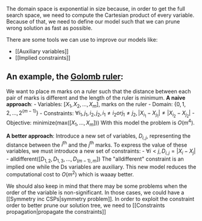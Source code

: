 The domain space is exponential in size because, in order to get the full search space, we need to compute the Cartesian product of every variable. Because of that, we need to define our model such that we can prune wrong solution as fast as possible. 

There are some tools we can use to improve our models like: 
- [[Auxiliary variables]]
- [[Implied constraints]]

## An example, the [Golomb ruler](https://en.wikipedia.org/wiki/Golomb_ruler):

We want to place m marks on a ruler such that the distance between each pair of marks is different and the length of the ruler is minimum.
__A naive approach__:
	- Variables: $[X_1, X_2, \dots, X_m]$, marks on the ruler
	- Domain: $\{0, 1, 2, \dots, 2^{(m - 1)}\}$
	- Constraints: $\forall i_1, j_1, i_2, j_2, i_1 \neq i_2 or j_1 \neq j_2, |X_{i_1} - X_{j_1}| \neq |X_{i_2} - X_{j_2}|$
	- Objective: minimize(max($[X_1, \dots, X_m]$))
	With this model the problem is $O(m^4)$.

__A better approach__:
	Introduce a new set of variables, $D_{i,j}$, representing the distance between the $i^{\text{th}}$ and the $j^{\text{th}}$ marks. To express the value of these variables, we must introduce a new set of constraints:
	- $\forall i< j, D_{i,j} = |X_i - X_j|$ 
	- $\text{alldifferent}([D_{1,2}, D_{1,3}, \dots, D_{(m - 1),m}])$
	The "alldifferent" constraint is an implied one while the Ds variables are auxiliary. This new model reduces the computational cost to $O(m^2)$ which is waaay better.

We should also keep in mind that there may be some problems when the order of the variable is non-significant. In those cases, we could have a [[Symmetry inc CSPs|symmetry problem]].
In order to exploit the constraint order to better prune our solution tree, we need to [[Constraints propagation|propagate the constraints]]